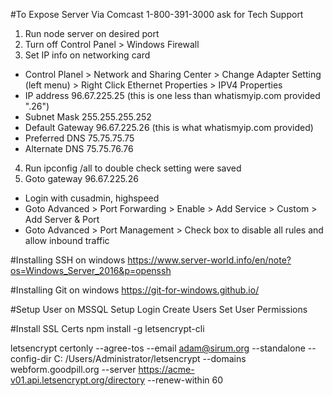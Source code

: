 #To Expose Server Via Comcast
1-800-391-3000 ask for Tech Support

1. Run node server on desired port
2. Turn off Control Panel > Windows Firewall
3. Set IP info on networking card
  - Control Planel > Network and Sharing Center > Change Adapter Setting (left menu) > Right Click Ethernet Properties > IPV4 Properties
  - IP address 96.67.225.25 (this is one less than whatismyip.com provided ".26")
  - Subnet Mask 255.255.255.252
  - Default Gateway 96.67.225.26 (this is what whatismyip.com provided)
  - Preferred DNS 75.75.75.75
  - Alternate DNS 75.75.76.76
4. Run ipconfig /all to double check setting were saved
5. Goto gateway 96.67.225.26
  - Login with cusadmin, highspeed
  - Goto Advanced > Port Forwarding > Enable > Add Service > Custom > Add Server & Port
  - Goto Advanced > Port Management > Check box to disable all rules and allow inbound traffic

#Installing SSH on windows
https://www.server-world.info/en/note?os=Windows_Server_2016&p=openssh

#Installing Git on windows
https://git-for-windows.github.io/

#Setup User on MSSQL
Setup Login
Create Users
Set User Permissions

#Install SSL Certs
npm install -g letsencrypt-cli

letsencrypt certonly --agree-tos --email adam@sirum.org --standalone --config-dir C: /Users/Administrator/letsencrypt --domains webform.goodpill.org --server https://acme-v01.api.letsencrypt.org/directory --renew-within 60
